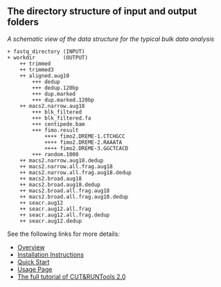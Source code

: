 ## The directory structure of input and output folders 

*A schematic view of the data structure for the typical bulk data analysis*


```
+ fastq_directory (INPUT)
+ workdir         (OUTPUT)
    ++ trimmed
    ++ trimmed3
    ++ aligned.aug10
        +++ dedup
        +++ dedup.120bp
        +++ dup.marked
        +++ dup.marked.120bp
    ++ macs2.narrow.aug18
        +++ blk_filtered
        +++ blk_filtered.fa
        +++ centipede.bam
        +++ fimo.result
            ++++ fimo2.DREME-1.CTCHGCC
            ++++ fimo2.DREME-2.RAAATA
            ++++ fimo2.DREME-3.GGCTCACD
        +++ random.1000
    ++ macs2.narrow.aug18.dedup
    ++ macs2.narrow.all.frag.aug18
    ++ macs2.narrow.all.frag.aug18.dedup
    ++ macs2.broad.aug18
    ++ macs2.broad.aug18.dedup
    ++ macs2.broad.all.frag.aug18
    ++ macs2.broad.all.frag.aug18.dedup
    ++ seacr.aug12
    ++ seacr.aug12.all.frag
    ++ seacr.aug12.all.frag.dedup
    ++ seacr.aug12.dedup
```


See the following links for more details:

- [Overview](./bulk-OVERVIEW.md)
- [Installation Instructions](./bulk-INSTALL.md)
- [Quick Start](./bulk-QUICK.md)
- [Usage Page](./bulk-USAGE.md)
- [The full tutorial of CUT&RUNTools 2.0](./2.0-TUTORIAL.md)

